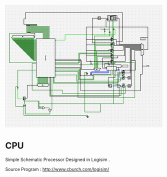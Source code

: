 ![](https://raw.githubusercontent.com/Kianenigma/CPU/master/cpu.png)

# CPU
Simple Schematic Processor Designed in Logisim .  

Source Program : http://www.cburch.com/logisim/

